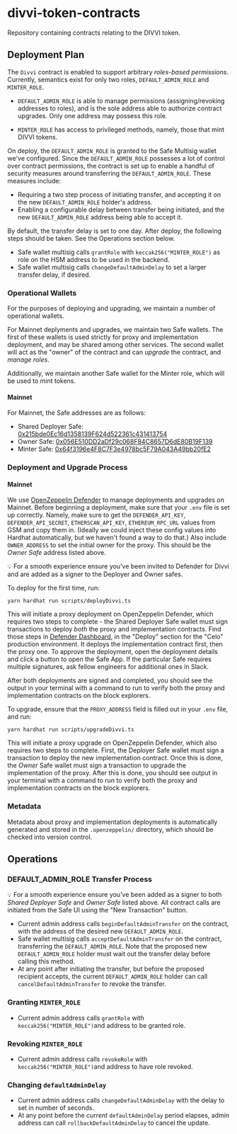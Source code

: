 # divvi-token-contracts

Repository containing contracts relating to the DIVVI token.

## Deployment Plan

The `Divvi` contract is enabled to support arbitrary _roles-based permissions_. Currently,
semantics exist for only two roles, `DEFAULT_ADMIN_ROLE` and `MINTER_ROLE`.

- `DEFAULT_ADMIN_ROLE` is able to manage permissions (assigning/revoking addresses to roles), and is the sole address able to authorize contract upgrades. Only one address may possess this role.

- `MINTER_ROLE` has access to privileged methods, namely, those that mint DIVVI tokens.

On deploy, the `DEFAULT_ADMIN_ROLE` is granted to the Safe Multisig wallet we've configured. Since the `DEFAULT_ADMIN_ROLE` possesses a lot of control over contract permissions, the contract is
set up to enable a handful of security measures around transferring the `DEFAULT_ADMIN_ROLE`. These measures include:

- Requiring a two step process of initiating transfer, and accepting it on the new `DEFAULT_ADMIN_ROLE` holder's address.
- Enabling a configurable delay between transfer being initiated, and the new `DEFAULT_ADMIN_ROLE` address being able to accept it.

By default, the transfer delay is set to one day. After deploy, the following steps should be taken. See the Operations section below.

- Safe wallet multisig calls `grantRole` with `keccak256("MINTER_ROLE")` as role on the HSM address to be used in the backend.
- Safe wallet multisig calls `changeDefaultAdminDelay` to set a larger transfer delay, if desired.

### Operational Wallets

For the purposes of deploying and upgrading, we maintain a number of operational wallets. 

For Mainnet deplyments and upgrades, we maintain two Safe wallets. The first of these wallets is
used strictly for proxy and implementation deployment, and may be shared among other services. The second wallet will act as the "owner" of the contract and can _upgrade_ the contract, and _manage roles_.

Additionally, we maintain another Safe wallet for the Minter role, which will be used to mint tokens.

#### Mainnet

For Mainnet, the Safe addresses are as follows:

- Shared Deployer Safe: [0x215bde0Ec16d1358139F624d522361c431413754](https://app.safe.global/home?safe=eth:0x215bde0Ec16d1358139F624d522361c431413754)
- Owner Safe: [0x056E510DD2aDf29c068F84C8657D6dE80B19F139](https://app.safe.global/home?safe=eth:0x056E510DD2aDf29c068F84C8657D6dE80B19F139)
- Minter Safe: [0x64f3196e4F8C7F3e4978bc5F79A043A49bb20fE2](https://app.safe.global/home?safe=eth:0x64f3196e4F8C7F3e4978bc5F79A043A49bb20fE2)

### Deployment and Upgrade Process

#### Mainnet

We use [OpenZeppelin Defender](https://www.openzeppelin.com/defender) to manage deployments and upgrades on Mainnet. Before beginning a deployment, make sure that your `.env` file is set up correctly. Namely, make sure to get the `DEFENDER_API_KEY`, `DEFENDER_API_SECRET`, `ETHERSCAN_API_KEY`, `ETHEREUM_RPC_URL` values from GSM and copy them in. (Ideally we could inject these config values into Hardhat automatically, but we haven't found a way to do that.) Also include `OWNER_ADDRESS` to set the initial owner for the proxy. This should be the _Owner Safe_ address listed above.

💡 For a smooth experience ensure you've been invited to Defender for Divvi and are added as a signer to the Deployer and Owner safes.

To deploy for the first time, run:

```
yarn hardhat run scripts/deployDivvi.ts
```

This will initiate a proxy deployment on OpenZeppelin Defender, which requires two steps to complete - the Shared Deployer Safe wallet must sign transactions to deploy _both_ the proxy and implementation contracts. Find those steps in [Defender Dashboard](https://defender.openzeppelin.com/v2/), in the "Deploy" section for the "Celo" production environment. It deploys the implementation contract first, then the proxy one. To approve the deployment, open the deployment details and click a button to open the Safe App. If the particular Safe requires multiple signatures, ask fellow engineers for additional ones in Slack.

After both deployments are signed and completed, you should see the output in your terminal with a command to run to verify both the proxy and implementation contracts on the block explorers.

To upgrade, ensure that the `PROXY_ADDRESS` field is filled out in your `.env` file, and run:

```
yarn hardhat run scripts/upgradeDivvi.ts
```

This will initiate a proxy upgrade on OpenZeppelin Defender, which also requires two steps to complete. First, the Deployer Safe wallet must sign a transaction to deploy the new implementation contract.
Once this is done, the _Owner_ Safe wallet must sign a transaction to upgrade the implementation of the proxy. After this is done, you should see output in your terminal with a command to run to verify
both the proxy and implementation contracts on the block explorers.

### Metadata

Metadata about proxy and implementation deployments is automatically generated and stored in the `.openzeppelin/` directory, which should be checked into version control.

## Operations

### DEFAULT_ADMIN_ROLE Transfer Process

💡 For a smooth experience ensure you've been added as a signer to both _Shared Deployer Safe_ and _Owner Safe_ listed above. All contract calls are initiated from the Safe UI using the "New Transaction" button.

- Current admin address calls `beginDefaultAdminTransfer` on the contract, with the address of the desired new `DEFAULT_ADMIN_ROLE`.
- Safe wallet multisig calls `acceptDefaultAdminTransfer` on the contract, transferring the `DEFAULT_ADMIN_ROLE`. Note that the proposed new `DEFAULT_ADMIN_ROLE` holder must wait out the transfer delay before calling this method.
- At any point after initiating the transfer, but before the proposed recipient accepts, the current `DEFAULT_ADMIN_ROLE` holder can call `cancelDefaultAdminTransfer` to revoke the transfer.

### Granting `MINTER_ROLE`

- Current admin address calls `grantRole` with `keccak256("MINTER_ROLE")`and address to be granted role.

### Revoking `MINTER_ROLE`

- Current admin address calls `revokeRole` with `keccak256("MINTER_ROLE")`and address to have role revoked.

### Changing `defaultAdminDelay`

- Current admin address calls `changeDefaultAdminDelay` with the delay to set in number of seconds.
- At any point before the _current_ `defaultAdminDelay` period elapses, admin address can call `rollbackDefaultAdminDelay` to cancel the update.
